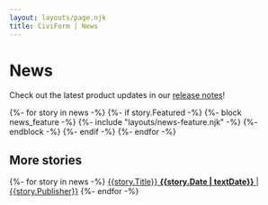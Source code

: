 ```yaml
---
layout: layouts/page.njk
title: CiviForm | News
---
```


# News

<div class="info-box">
<span class="ca-gov-icon-info" aria-hidden="true"></span>
Check out the latest product updates in our <a href="https://github.com/civiform/civiform/releases" target="_blank">release notes</a>!
</div>

{%- for story in news -%}
{%- if story.Featured -%}
{%- block news_feature -%}
{%- include "layouts/news-feature.njk" -%}
{%- endblock -%}
{%- endif -%}
{%- endfor -%}

<h2>More stories</h2>

<div class="cagov-stack">
  {%- for story in news -%}
    <a href="{{story.URL}}" target="_blank" class="btn-action-primary m-t-1"><span class="btn-action-title">{{story.Title}}</span>
    <span class="btn-action-text"><strong>{{story.Date | textDate}}</strong> | {{story.Publisher}}</span></a>
  {%- endfor -%}
</div>
